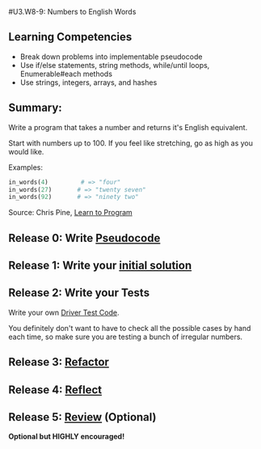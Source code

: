 #U3.W8-9: Numbers to English Words

## Learning Competencies
- Break down problems into implementable pseudocode
- Use if/else statements, string methods, while/until loops, Enumerable#each methods
- Use strings, integers, arrays, and hashes

## Summary:

Write a program that takes a number and returns it's English equivalent.

Start with numbers up to 100. If you feel like stretching, go as high as you would like.

Examples:

```ruby
in_words(4)         # => "four"
in_words(27)       # => "twenty seven"
in_words(92)       # => "ninety two"
```

Source: Chris Pine, [Learn to Program](https://pine.fm/LearnToProgram/)


## Release 0: Write [Pseudocode](https://github.com/Devbootcamp/phase-0-handbook/blob/master/coding-references/pseudocode.md)

## Release 1: Write your [initial solution](https://github.com/Devbootcamp/phase-0-handbook/blob/master/coding-references/initial-solution.md)

## Release 2: Write your Tests
Write your own [Driver Test Code](https://github.com/Devbootcamp/phase-0-handbook/blob/master/coding-references/driver-code.md).

You definitely don't want to have to check all the possible cases by hand each time, so make sure you are testing a bunch of irregular numbers.

## Release 3: [Refactor](https://github.com/Devbootcamp/phase-0-handbook/blob/master/coding-references/refactoring.md)

## Release 4: [Reflect](https://github.com/Devbootcamp/phase-0-handbook/blob/master/coding-references/reflection-guidelines.md)

## Release 5: [Review](https://github.com/Devbootcamp/phase-0-handbook/blob/master/coding-references/review.md) (Optional)
**Optional but HIGHLY encouraged!**